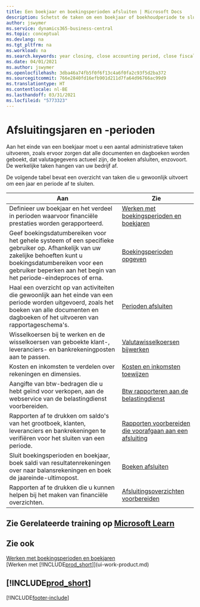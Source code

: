 ```yaml
---
title: Een boekjaar en boekingsperioden afsluiten | Microsoft Docs
description: Schetst de taken om een boekjaar of boekhoudperiode te sluiten, bijvoorbeeld, ervoor zorgen dat documenten en dagboeken worden geboekt en banksaldi verifiëren.
author: jswymer
ms.service: dynamics365-business-central
ms.topic: conceptual
ms.devlang: na
ms.tgt_pltfrm: na
ms.workload: na
ms.search.keywords: year closing, close accounting period, close fiscal year, bank account detailed trial balance
ms.date: 04/01/2021
ms.author: jswymer
ms.openlocfilehash: 3dba46a74fb5f0f6f13c4a6f0fa2c93f5d2ba372
ms.sourcegitcommit: 766e2840fd16efb901d211d7fa64d96766ac99d9
ms.translationtype: HT
ms.contentlocale: nl-BE
ms.lasthandoff: 03/31/2021
ms.locfileid: "5773323"
---
```

# <a name="closing-years-and-periods"></a>Afsluitingsjaren en -perioden

Aan het einde van een boekjaar moet u een aantal administratieve taken uitvoeren, zoals ervoor zorgen dat alle documenten en dagboeken worden geboekt, dat valutagegevens actueel zijn, de boeken afsluiten, enzovoort. De werkelijke taken hangen van uw bedrijf af.

De volgende tabel bevat een overzicht van taken die u gewoonlijk uitvoert om een jaar en periode af te sluiten.

| Aan | Zie |
| --- | --- |
| Definieer uw boekjaar en het verdeel in perioden waarvoor financiële prestaties worden gerapporteerd. | [Werken met boekingsperioden en boekjaren](finance-accounting-periods-and-fiscal-years.md)|
| Geef boekingsdatumbereiken voor het gehele systeem of een specifieke gebruiker op. Afhankelijk van uw zakelijke behoeften kunt u boekingsdatumbereiken voor een gebruiker beperken aan het begin van het periode-eindeproces of erna. |[Boekingsperioden opgeven](finance-how-specify-posting-periods.md) |
| Haal een overzicht op van activiteiten die gewoonlijk aan het einde van een periode worden uitgevoerd, zoals het boeken van alle documenten en dagboeken of het uitvoeren van rapportageschema's. |[Perioden afsluiten](year-how-complete-period-end-processes.md) |
| Wisselkoersen bij te werken en de wisselkoersen van geboekte klant-, leveranciers- en bankrekeningposten aan te passen. |[Valutawisselkoersen bijwerken](finance-how-update-currencies.md) |
| Kosten en inkomsten te verdelen over rekeningen en dimensies. |[Kosten en inkomsten toewijzen](year-allocate-costs-income.md) |
| Aangifte van btw-bedragen die u hebt geïnd voor verkopen, aan de webservice van de belastingdienst voorbereiden. |[Btw rapporteren aan de belastingdienst](finance-how-report-vat.md)|
| Rapporten af te drukken om saldo's van het grootboek, klanten, leveranciers en bankrekeningen te verifiëren voor het sluiten van een periode. |[Rapporten voorbereiden die voorafgaan aan een afsluiting](year-prepare-preclose-reports.md) |
| Sluit boekingsperioden en boekjaar, boek saldi van resultatenrekeningen over naar balansrekeningen en boek de jaareinde-ultimopost. |[Boeken afsluiten](year-close-books.md) |
| Rapporten af te drukken die u kunnen helpen bij het maken van financiële overzichten. |[Afsluitingsoverzichten voorbereiden](year-prepare-close-statement.md) |

## <a name="see-related-training-at-microsoft-learn"></a>Zie Gerelateerde training op [Microsoft Learn](/learn/modules/close-fiscal-year-dynamics-365-business-central/index)

## <a name="see-also"></a>Zie ook

[Werken met boekingsperioden en boekjaren](finance-accounting-periods-and-fiscal-years.md)  
[Werken met [!INCLUDE[prod_short](includes/prod_short.md)]](ui-work-product.md)

## [!INCLUDE[prod_short](includes/free_trial_md.md)]  


[!INCLUDE[footer-include](includes/footer-banner.md)]